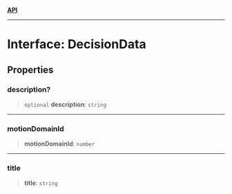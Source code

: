 [**API**](../README.md)

***

# Interface: DecisionData

## Properties

### description?

> `optional` **description**: `string`

***

### motionDomainId

> **motionDomainId**: `number`

***

### title

> **title**: `string`
